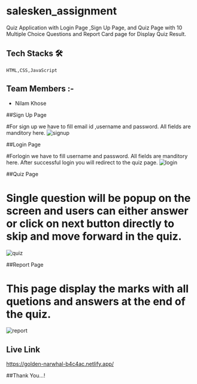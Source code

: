 # salesken_assignment
Quiz Application with  Login Page ,Sign Up Page, and Quiz Page with 10 Multiple Choice Questions and Report Card page for Display Quiz Result.

 ## Tech Stacks 🛠

    HTML,CSS,JavaScript

  ## Team Members :-
  - Nilam Khose
  
  ##Sign Up Page
  
  #For sign up we have to fill email id ,username and password. All fields are manditory here.
  ![signup](https://user-images.githubusercontent.com/100482123/220278559-a657d189-ea1f-45bf-b8d8-49a46bcf79b1.PNG)
  
   ##Login Page
  
  #Forlogin we have to fill username and password. All fields are manditory here. After successful login you will redirect to the quiz page.
  ![login](https://user-images.githubusercontent.com/100482123/220279294-c40fe519-2525-495b-a987-1e2e6d5f4a93.PNG)
  
  ##Quiz Page
  
  # Single question will be popup on the screen and users can either answer or click on next button directly to skip and move forward in the quiz.
  ![quiz](https://user-images.githubusercontent.com/100482123/220279956-5c5002a5-9f55-4fcd-bf5c-2803bb7a7ac6.PNG)
  
  ##Report Page
  
  # This page display the marks with all quetions and answers at the end of the quiz. 
  ![report](https://user-images.githubusercontent.com/100482123/220280406-ab9fcb81-9f97-4dac-ab60-9bb7a461bbd0.PNG)
  
  ## Live Link
  https://golden-narwhal-b4c4ac.netlify.app/
  
  ##Thank You...!



